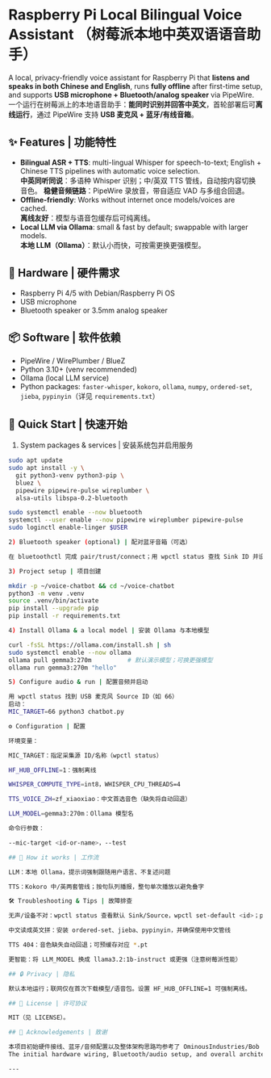 # Raspberry Pi Local Bilingual Voice Assistant （树莓派本地中英双语语音助手）

A local, privacy-friendly voice assistant for Raspberry Pi that **listens and speaks in both Chinese and English**, runs **fully offline** after first-time setup, and supports **USB microphone + Bluetooth/analog speaker** via PipeWire.  
一个运行在树莓派上的本地语音助手：**能同时识别并回答中英文**，首轮部署后可**离线运行**，通过 PipeWire 支持 **USB 麦克风 + 蓝牙/有线音箱**。

## ✨ Features | 功能特性
- **Bilingual ASR + TTS**: multi-lingual Whisper for speech-to-text; English + Chinese TTS pipelines with automatic voice selection.  
  **中英同听同说**：多语种 Whisper 识别；中/英双 TTS 管线，自动按内容切换音色。
  **稳健音频链路**：PipeWire 录放音，带自适应 VAD 与多组合回退。
- **Offline-friendly**: Works without internet once models/voices are cached.  
  **离线友好**：模型与语音包缓存后可纯离线。
- **Local LLM via Ollama**: small & fast by default; swappable with larger models.  
  **本地 LLM（Ollama）**：默认小而快，可按需更换更强模型。

## 🧰 Hardware | 硬件需求
- Raspberry Pi 4/5 with Debian/Raspberry Pi OS  
- USB microphone  
- Bluetooth speaker or 3.5mm analog speaker

## 📦 Software | 软件依赖
- PipeWire / WirePlumber / BlueZ  
- Python 3.10+ (venv recommended)  
- Ollama (local LLM service)  
- Python packages: `faster-whisper`, `kokoro`, `ollama`, `numpy`, `ordered-set`, `jieba`, `pypinyin`（详见 `requirements.txt`）

## 🚀 Quick Start | 快速开始

1) System packages & services | 安装系统包并启用服务

```bash
sudo apt update
sudo apt install -y \
  git python3-venv python3-pip \
  bluez \
  pipewire pipewire-pulse wireplumber \
  alsa-utils libspa-0.2-bluetooth

sudo systemctl enable --now bluetooth
systemctl --user enable --now pipewire wireplumber pipewire-pulse
sudo loginctl enable-linger $USER

2) Bluetooth speaker (optional) | 配对蓝牙音箱（可选）

在 bluetoothctl 完成 pair/trust/connect；用 wpctl status 查找 Sink ID 并设为默认；用 pw-play 测试输出。

3) Project setup | 项目创建

mkdir -p ~/voice-chatbot && cd ~/voice-chatbot
python3 -m venv .venv
source .venv/bin/activate
pip install --upgrade pip
pip install -r requirements.txt

4) Install Ollama & a local model | 安装 Ollama 与本地模型

curl -fsSL https://ollama.com/install.sh | sh
sudo systemctl enable --now ollama
ollama pull gemma3:270m          # 默认演示模型；可换更强模型
ollama run gemma3:270m "hello"

5) Configure audio & run | 配置音频并启动

用 wpctl status 找到 USB 麦克风 Source ID（如 66）
启动：
MIC_TARGET=66 python3 chatbot.py

⚙️ Configuration | 配置

环境变量：

MIC_TARGET：指定采集源 ID/名称（wpctl status）

HF_HUB_OFFLINE=1：强制离线

WHISPER_COMPUTE_TYPE=int8，WHISPER_CPU_THREADS=4

TTS_VOICE_ZH=zf_xiaoxiao：中文首选音色（缺失将自动回退）

LLM_MODEL=gemma3:270m：Ollama 模型名

命令行参数：

--mic-target <id-or-name>，--test

## 🧠 How it works | 工作流

LLM：本地 Ollama，提示词强制跟随用户语言、不复述问题

TTS：Kokoro 中/英两套管线；按句队列播报，整句单次播放以避免叠字

🛠️ Troubleshooting & Tips | 故障排查

无声/设备不对：wpctl status 查看默认 Sink/Source，wpctl set-default <id>；pw-play/pw-record 自检

中文读成英文拼：安装 ordered-set、jieba、pypinyin，并确保使用中文管线

TTS 404：音色缺失自动回退；可预缓存对应 *.pt

更智能：将 LLM_MODEL 换成 llama3.2:1b-instruct 或更强（注意树莓派性能）

## 🔒 Privacy | 隐私

默认本地运行；联网仅在首次下载模型/语音包。设置 HF_HUB_OFFLINE=1 可强制离线。

## 📄 License | 许可协议

MIT（见 LICENSE）。

## 🙌 Acknowledgements | 致谢

本项目初始硬件接线、蓝牙/音频配置以及整体架构思路均参考了 OminousIndustries/Bob — 特此致谢！
The initial hardware wiring, Bluetooth/audio setup, and overall architecture of this project were inspired by OminousIndustries/Bob — many thanks for the excellent reference!

---
